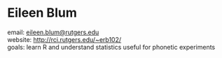 Eileen Blum
===========

email: eileen.blum@rutgers.edu  
website: http://rci.rutgers.edu/~erb102/  
goals: learn R and understand statistics useful for phonetic experiments


